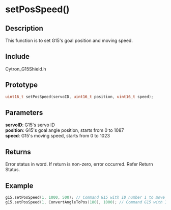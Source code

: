 # setPosSpeed() #

## Description ##
This function is to set G15's goal position and moving speed.

## Include ##
Cytron_G15Shield.h

## Prototype ##
```c
uint16_t setPosSpeed(servoID, uint16_t position, uint16_t speed);
```

## Parameters ##
**servoID**: G15's servo ID<br/>
**position**: G15's goal angle position, starts from 0 to 1087<br/>
**speed**: G15's moving speed, starts from 0 to 1023

## Returns ##
Error status in word. If return is non-zero, error occurred. Refer Return Status.

## Example ##
```c
g15.setPosSpeed(1, 1000, 500); // Command G15 with ID number 1 to move to position 1000 with moving speed 500
g15.setPosSpeed(1, ConvertAngleToPos(180), 1000); // Command G15 with ID number 1 to move to angle 180 with moving speed 1000
```
